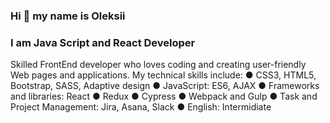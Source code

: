 ### Hi 👋 my name is Oleksii
### I am Java Script and React Developer

Skilled FrontEnd developer who loves coding and creating user-friendly Web pages and applications. My technical skills include:
● CSS3, HTML5, Bootstrap, SASS, Adaptive design
● JavaScript: ES6, AJAX
● Frameworks and libraries: React
● Redux
● Cypress
● Webpack and Gulp
● Task and Project Management: Jira, Asana, Slack
● English: Intermidiate
